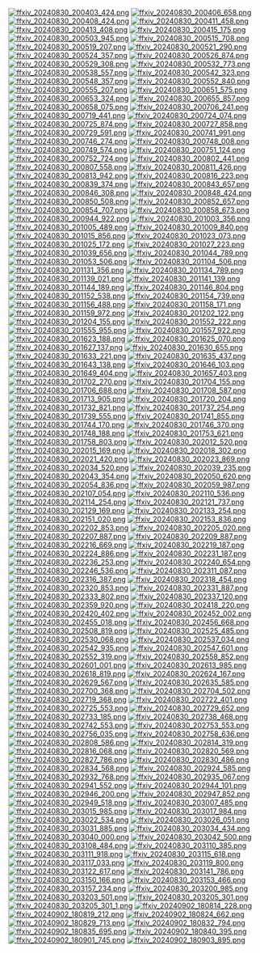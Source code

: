 [![ffxiv_20240830_200403_424.png](./image_j_thumb/ffxiv_20240830_200403_424.png.thumb.jpg)](./image_j/ffxiv_20240830_200403_424.png) 
[![ffxiv_20240830_200406_658.png](./image_j_thumb/ffxiv_20240830_200406_658.png.thumb.jpg)](./image_j/ffxiv_20240830_200406_658.png) 
[![ffxiv_20240830_200408_424.png](./image_j_thumb/ffxiv_20240830_200408_424.png.thumb.jpg)](./image_j/ffxiv_20240830_200408_424.png) 
[![ffxiv_20240830_200411_458.png](./image_j_thumb/ffxiv_20240830_200411_458.png.thumb.jpg)](./image_j/ffxiv_20240830_200411_458.png) 
[![ffxiv_20240830_200413_408.png](./image_j_thumb/ffxiv_20240830_200413_408.png.thumb.jpg)](./image_j/ffxiv_20240830_200413_408.png) 
[![ffxiv_20240830_200415_175.png](./image_j_thumb/ffxiv_20240830_200415_175.png.thumb.jpg)](./image_j/ffxiv_20240830_200415_175.png) 
[![ffxiv_20240830_200503_945.png](./image_j_thumb/ffxiv_20240830_200503_945.png.thumb.jpg)](./image_j/ffxiv_20240830_200503_945.png) 
[![ffxiv_20240830_200515_708.png](./image_j_thumb/ffxiv_20240830_200515_708.png.thumb.jpg)](./image_j/ffxiv_20240830_200515_708.png) 
[![ffxiv_20240830_200519_207.png](./image_j_thumb/ffxiv_20240830_200519_207.png.thumb.jpg)](./image_j/ffxiv_20240830_200519_207.png) 
[![ffxiv_20240830_200521_290.png](./image_j_thumb/ffxiv_20240830_200521_290.png.thumb.jpg)](./image_j/ffxiv_20240830_200521_290.png) 
[![ffxiv_20240830_200524_357.png](./image_j_thumb/ffxiv_20240830_200524_357.png.thumb.jpg)](./image_j/ffxiv_20240830_200524_357.png) 
[![ffxiv_20240830_200526_874.png](./image_j_thumb/ffxiv_20240830_200526_874.png.thumb.jpg)](./image_j/ffxiv_20240830_200526_874.png) 
[![ffxiv_20240830_200529_308.png](./image_j_thumb/ffxiv_20240830_200529_308.png.thumb.jpg)](./image_j/ffxiv_20240830_200529_308.png) 
[![ffxiv_20240830_200532_773.png](./image_j_thumb/ffxiv_20240830_200532_773.png.thumb.jpg)](./image_j/ffxiv_20240830_200532_773.png) 
[![ffxiv_20240830_200538_557.png](./image_j_thumb/ffxiv_20240830_200538_557.png.thumb.jpg)](./image_j/ffxiv_20240830_200538_557.png) 
[![ffxiv_20240830_200542_323.png](./image_j_thumb/ffxiv_20240830_200542_323.png.thumb.jpg)](./image_j/ffxiv_20240830_200542_323.png) 
[![ffxiv_20240830_200548_357.png](./image_j_thumb/ffxiv_20240830_200548_357.png.thumb.jpg)](./image_j/ffxiv_20240830_200548_357.png) 
[![ffxiv_20240830_200552_840.png](./image_j_thumb/ffxiv_20240830_200552_840.png.thumb.jpg)](./image_j/ffxiv_20240830_200552_840.png) 
[![ffxiv_20240830_200555_207.png](./image_j_thumb/ffxiv_20240830_200555_207.png.thumb.jpg)](./image_j/ffxiv_20240830_200555_207.png) 
[![ffxiv_20240830_200651_575.png](./image_j_thumb/ffxiv_20240830_200651_575.png.thumb.jpg)](./image_j/ffxiv_20240830_200651_575.png) 
[![ffxiv_20240830_200653_324.png](./image_j_thumb/ffxiv_20240830_200653_324.png.thumb.jpg)](./image_j/ffxiv_20240830_200653_324.png) 
[![ffxiv_20240830_200655_857.png](./image_j_thumb/ffxiv_20240830_200655_857.png.thumb.jpg)](./image_j/ffxiv_20240830_200655_857.png) 
[![ffxiv_20240830_200658_075.png](./image_j_thumb/ffxiv_20240830_200658_075.png.thumb.jpg)](./image_j/ffxiv_20240830_200658_075.png) 
[![ffxiv_20240830_200706_241.png](./image_j_thumb/ffxiv_20240830_200706_241.png.thumb.jpg)](./image_j/ffxiv_20240830_200706_241.png) 
[![ffxiv_20240830_200719_441.png](./image_j_thumb/ffxiv_20240830_200719_441.png.thumb.jpg)](./image_j/ffxiv_20240830_200719_441.png) 
[![ffxiv_20240830_200724_074.png](./image_j_thumb/ffxiv_20240830_200724_074.png.thumb.jpg)](./image_j/ffxiv_20240830_200724_074.png) 
[![ffxiv_20240830_200725_874.png](./image_j_thumb/ffxiv_20240830_200725_874.png.thumb.jpg)](./image_j/ffxiv_20240830_200725_874.png) 
[![ffxiv_20240830_200727_858.png](./image_j_thumb/ffxiv_20240830_200727_858.png.thumb.jpg)](./image_j/ffxiv_20240830_200727_858.png) 
[![ffxiv_20240830_200729_591.png](./image_j_thumb/ffxiv_20240830_200729_591.png.thumb.jpg)](./image_j/ffxiv_20240830_200729_591.png) 
[![ffxiv_20240830_200741_991.png](./image_j_thumb/ffxiv_20240830_200741_991.png.thumb.jpg)](./image_j/ffxiv_20240830_200741_991.png) 
[![ffxiv_20240830_200746_274.png](./image_j_thumb/ffxiv_20240830_200746_274.png.thumb.jpg)](./image_j/ffxiv_20240830_200746_274.png) 
[![ffxiv_20240830_200748_008.png](./image_j_thumb/ffxiv_20240830_200748_008.png.thumb.jpg)](./image_j/ffxiv_20240830_200748_008.png) 
[![ffxiv_20240830_200749_574.png](./image_j_thumb/ffxiv_20240830_200749_574.png.thumb.jpg)](./image_j/ffxiv_20240830_200749_574.png) 
[![ffxiv_20240830_200751_124.png](./image_j_thumb/ffxiv_20240830_200751_124.png.thumb.jpg)](./image_j/ffxiv_20240830_200751_124.png) 
[![ffxiv_20240830_200752_724.png](./image_j_thumb/ffxiv_20240830_200752_724.png.thumb.jpg)](./image_j/ffxiv_20240830_200752_724.png) 
[![ffxiv_20240830_200802_441.png](./image_j_thumb/ffxiv_20240830_200802_441.png.thumb.jpg)](./image_j/ffxiv_20240830_200802_441.png) 
[![ffxiv_20240830_200807_558.png](./image_j_thumb/ffxiv_20240830_200807_558.png.thumb.jpg)](./image_j/ffxiv_20240830_200807_558.png) 
[![ffxiv_20240830_200811_426.png](./image_j_thumb/ffxiv_20240830_200811_426.png.thumb.jpg)](./image_j/ffxiv_20240830_200811_426.png) 
[![ffxiv_20240830_200813_942.png](./image_j_thumb/ffxiv_20240830_200813_942.png.thumb.jpg)](./image_j/ffxiv_20240830_200813_942.png) 
[![ffxiv_20240830_200816_223.png](./image_j_thumb/ffxiv_20240830_200816_223.png.thumb.jpg)](./image_j/ffxiv_20240830_200816_223.png) 
[![ffxiv_20240830_200839_374.png](./image_j_thumb/ffxiv_20240830_200839_374.png.thumb.jpg)](./image_j/ffxiv_20240830_200839_374.png) 
[![ffxiv_20240830_200843_657.png](./image_j_thumb/ffxiv_20240830_200843_657.png.thumb.jpg)](./image_j/ffxiv_20240830_200843_657.png) 
[![ffxiv_20240830_200846_308.png](./image_j_thumb/ffxiv_20240830_200846_308.png.thumb.jpg)](./image_j/ffxiv_20240830_200846_308.png) 
[![ffxiv_20240830_200848_424.png](./image_j_thumb/ffxiv_20240830_200848_424.png.thumb.jpg)](./image_j/ffxiv_20240830_200848_424.png) 
[![ffxiv_20240830_200850_508.png](./image_j_thumb/ffxiv_20240830_200850_508.png.thumb.jpg)](./image_j/ffxiv_20240830_200850_508.png) 
[![ffxiv_20240830_200852_657.png](./image_j_thumb/ffxiv_20240830_200852_657.png.thumb.jpg)](./image_j/ffxiv_20240830_200852_657.png) 
[![ffxiv_20240830_200854_707.png](./image_j_thumb/ffxiv_20240830_200854_707.png.thumb.jpg)](./image_j/ffxiv_20240830_200854_707.png) 
[![ffxiv_20240830_200858_673.png](./image_j_thumb/ffxiv_20240830_200858_673.png.thumb.jpg)](./image_j/ffxiv_20240830_200858_673.png) 
[![ffxiv_20240830_200944_922.png](./image_j_thumb/ffxiv_20240830_200944_922.png.thumb.jpg)](./image_j/ffxiv_20240830_200944_922.png) 
[![ffxiv_20240830_201003_356.png](./image_j_thumb/ffxiv_20240830_201003_356.png.thumb.jpg)](./image_j/ffxiv_20240830_201003_356.png) 
[![ffxiv_20240830_201005_489.png](./image_j_thumb/ffxiv_20240830_201005_489.png.thumb.jpg)](./image_j/ffxiv_20240830_201005_489.png) 
[![ffxiv_20240830_201009_840.png](./image_j_thumb/ffxiv_20240830_201009_840.png.thumb.jpg)](./image_j/ffxiv_20240830_201009_840.png) 
[![ffxiv_20240830_201015_856.png](./image_j_thumb/ffxiv_20240830_201015_856.png.thumb.jpg)](./image_j/ffxiv_20240830_201015_856.png) 
[![ffxiv_20240830_201023_073.png](./image_j_thumb/ffxiv_20240830_201023_073.png.thumb.jpg)](./image_j/ffxiv_20240830_201023_073.png) 
[![ffxiv_20240830_201025_172.png](./image_j_thumb/ffxiv_20240830_201025_172.png.thumb.jpg)](./image_j/ffxiv_20240830_201025_172.png) 
[![ffxiv_20240830_201027_223.png](./image_j_thumb/ffxiv_20240830_201027_223.png.thumb.jpg)](./image_j/ffxiv_20240830_201027_223.png) 
[![ffxiv_20240830_201039_656.png](./image_j_thumb/ffxiv_20240830_201039_656.png.thumb.jpg)](./image_j/ffxiv_20240830_201039_656.png) 
[![ffxiv_20240830_201044_789.png](./image_j_thumb/ffxiv_20240830_201044_789.png.thumb.jpg)](./image_j/ffxiv_20240830_201044_789.png) 
[![ffxiv_20240830_201053_506.png](./image_j_thumb/ffxiv_20240830_201053_506.png.thumb.jpg)](./image_j/ffxiv_20240830_201053_506.png) 
[![ffxiv_20240830_201104_506.png](./image_j_thumb/ffxiv_20240830_201104_506.png.thumb.jpg)](./image_j/ffxiv_20240830_201104_506.png) 
[![ffxiv_20240830_201131_356.png](./image_j_thumb/ffxiv_20240830_201131_356.png.thumb.jpg)](./image_j/ffxiv_20240830_201131_356.png) 
[![ffxiv_20240830_201134_789.png](./image_j_thumb/ffxiv_20240830_201134_789.png.thumb.jpg)](./image_j/ffxiv_20240830_201134_789.png) 
[![ffxiv_20240830_201139_021.png](./image_j_thumb/ffxiv_20240830_201139_021.png.thumb.jpg)](./image_j/ffxiv_20240830_201139_021.png) 
[![ffxiv_20240830_201141_139.png](./image_j_thumb/ffxiv_20240830_201141_139.png.thumb.jpg)](./image_j/ffxiv_20240830_201141_139.png) 
[![ffxiv_20240830_201144_189.png](./image_j_thumb/ffxiv_20240830_201144_189.png.thumb.jpg)](./image_j/ffxiv_20240830_201144_189.png) 
[![ffxiv_20240830_201146_804.png](./image_j_thumb/ffxiv_20240830_201146_804.png.thumb.jpg)](./image_j/ffxiv_20240830_201146_804.png) 
[![ffxiv_20240830_201152_538.png](./image_j_thumb/ffxiv_20240830_201152_538.png.thumb.jpg)](./image_j/ffxiv_20240830_201152_538.png) 
[![ffxiv_20240830_201154_739.png](./image_j_thumb/ffxiv_20240830_201154_739.png.thumb.jpg)](./image_j/ffxiv_20240830_201154_739.png) 
[![ffxiv_20240830_201156_488.png](./image_j_thumb/ffxiv_20240830_201156_488.png.thumb.jpg)](./image_j/ffxiv_20240830_201156_488.png) 
[![ffxiv_20240830_201158_171.png](./image_j_thumb/ffxiv_20240830_201158_171.png.thumb.jpg)](./image_j/ffxiv_20240830_201158_171.png) 
[![ffxiv_20240830_201159_972.png](./image_j_thumb/ffxiv_20240830_201159_972.png.thumb.jpg)](./image_j/ffxiv_20240830_201159_972.png) 
[![ffxiv_20240830_201202_122.png](./image_j_thumb/ffxiv_20240830_201202_122.png.thumb.jpg)](./image_j/ffxiv_20240830_201202_122.png) 
[![ffxiv_20240830_201204_155.png](./image_j_thumb/ffxiv_20240830_201204_155.png.thumb.jpg)](./image_j/ffxiv_20240830_201204_155.png) 
[![ffxiv_20240830_201552_222.png](./image_j_thumb/ffxiv_20240830_201552_222.png.thumb.jpg)](./image_j/ffxiv_20240830_201552_222.png) 
[![ffxiv_20240830_201555_955.png](./image_j_thumb/ffxiv_20240830_201555_955.png.thumb.jpg)](./image_j/ffxiv_20240830_201555_955.png) 
[![ffxiv_20240830_201557_922.png](./image_j_thumb/ffxiv_20240830_201557_922.png.thumb.jpg)](./image_j/ffxiv_20240830_201557_922.png) 
[![ffxiv_20240830_201623_188.png](./image_j_thumb/ffxiv_20240830_201623_188.png.thumb.jpg)](./image_j/ffxiv_20240830_201623_188.png) 
[![ffxiv_20240830_201625_070.png](./image_j_thumb/ffxiv_20240830_201625_070.png.thumb.jpg)](./image_j/ffxiv_20240830_201625_070.png) 
[![ffxiv_20240830_201627_137.png](./image_j_thumb/ffxiv_20240830_201627_137.png.thumb.jpg)](./image_j/ffxiv_20240830_201627_137.png) 
[![ffxiv_20240830_201630_655.png](./image_j_thumb/ffxiv_20240830_201630_655.png.thumb.jpg)](./image_j/ffxiv_20240830_201630_655.png) 
[![ffxiv_20240830_201633_221.png](./image_j_thumb/ffxiv_20240830_201633_221.png.thumb.jpg)](./image_j/ffxiv_20240830_201633_221.png) 
[![ffxiv_20240830_201635_437.png](./image_j_thumb/ffxiv_20240830_201635_437.png.thumb.jpg)](./image_j/ffxiv_20240830_201635_437.png) 
[![ffxiv_20240830_201643_138.png](./image_j_thumb/ffxiv_20240830_201643_138.png.thumb.jpg)](./image_j/ffxiv_20240830_201643_138.png) 
[![ffxiv_20240830_201646_103.png](./image_j_thumb/ffxiv_20240830_201646_103.png.thumb.jpg)](./image_j/ffxiv_20240830_201646_103.png) 
[![ffxiv_20240830_201649_404.png](./image_j_thumb/ffxiv_20240830_201649_404.png.thumb.jpg)](./image_j/ffxiv_20240830_201649_404.png) 
[![ffxiv_20240830_201657_403.png](./image_j_thumb/ffxiv_20240830_201657_403.png.thumb.jpg)](./image_j/ffxiv_20240830_201657_403.png) 
[![ffxiv_20240830_201702_270.png](./image_j_thumb/ffxiv_20240830_201702_270.png.thumb.jpg)](./image_j/ffxiv_20240830_201702_270.png) 
[![ffxiv_20240830_201704_155.png](./image_j_thumb/ffxiv_20240830_201704_155.png.thumb.jpg)](./image_j/ffxiv_20240830_201704_155.png) 
[![ffxiv_20240830_201706_688.png](./image_j_thumb/ffxiv_20240830_201706_688.png.thumb.jpg)](./image_j/ffxiv_20240830_201706_688.png) 
[![ffxiv_20240830_201708_587.png](./image_j_thumb/ffxiv_20240830_201708_587.png.thumb.jpg)](./image_j/ffxiv_20240830_201708_587.png) 
[![ffxiv_20240830_201713_905.png](./image_j_thumb/ffxiv_20240830_201713_905.png.thumb.jpg)](./image_j/ffxiv_20240830_201713_905.png) 
[![ffxiv_20240830_201720_204.png](./image_j_thumb/ffxiv_20240830_201720_204.png.thumb.jpg)](./image_j/ffxiv_20240830_201720_204.png) 
[![ffxiv_20240830_201732_821.png](./image_j_thumb/ffxiv_20240830_201732_821.png.thumb.jpg)](./image_j/ffxiv_20240830_201732_821.png) 
[![ffxiv_20240830_201737_254.png](./image_j_thumb/ffxiv_20240830_201737_254.png.thumb.jpg)](./image_j/ffxiv_20240830_201737_254.png) 
[![ffxiv_20240830_201739_555.png](./image_j_thumb/ffxiv_20240830_201739_555.png.thumb.jpg)](./image_j/ffxiv_20240830_201739_555.png) 
[![ffxiv_20240830_201741_855.png](./image_j_thumb/ffxiv_20240830_201741_855.png.thumb.jpg)](./image_j/ffxiv_20240830_201741_855.png) 
[![ffxiv_20240830_201744_170.png](./image_j_thumb/ffxiv_20240830_201744_170.png.thumb.jpg)](./image_j/ffxiv_20240830_201744_170.png) 
[![ffxiv_20240830_201746_370.png](./image_j_thumb/ffxiv_20240830_201746_370.png.thumb.jpg)](./image_j/ffxiv_20240830_201746_370.png) 
[![ffxiv_20240830_201748_188.png](./image_j_thumb/ffxiv_20240830_201748_188.png.thumb.jpg)](./image_j/ffxiv_20240830_201748_188.png) 
[![ffxiv_20240830_201753_621.png](./image_j_thumb/ffxiv_20240830_201753_621.png.thumb.jpg)](./image_j/ffxiv_20240830_201753_621.png) 
[![ffxiv_20240830_201758_803.png](./image_j_thumb/ffxiv_20240830_201758_803.png.thumb.jpg)](./image_j/ffxiv_20240830_201758_803.png) 
[![ffxiv_20240830_202012_520.png](./image_j_thumb/ffxiv_20240830_202012_520.png.thumb.jpg)](./image_j/ffxiv_20240830_202012_520.png) 
[![ffxiv_20240830_202015_169.png](./image_j_thumb/ffxiv_20240830_202015_169.png.thumb.jpg)](./image_j/ffxiv_20240830_202015_169.png) 
[![ffxiv_20240830_202018_302.png](./image_j_thumb/ffxiv_20240830_202018_302.png.thumb.jpg)](./image_j/ffxiv_20240830_202018_302.png) 
[![ffxiv_20240830_202021_420.png](./image_j_thumb/ffxiv_20240830_202021_420.png.thumb.jpg)](./image_j/ffxiv_20240830_202021_420.png) 
[![ffxiv_20240830_202023_869.png](./image_j_thumb/ffxiv_20240830_202023_869.png.thumb.jpg)](./image_j/ffxiv_20240830_202023_869.png) 
[![ffxiv_20240830_202034_520.png](./image_j_thumb/ffxiv_20240830_202034_520.png.thumb.jpg)](./image_j/ffxiv_20240830_202034_520.png) 
[![ffxiv_20240830_202039_235.png](./image_j_thumb/ffxiv_20240830_202039_235.png.thumb.jpg)](./image_j/ffxiv_20240830_202039_235.png) 
[![ffxiv_20240830_202043_354.png](./image_j_thumb/ffxiv_20240830_202043_354.png.thumb.jpg)](./image_j/ffxiv_20240830_202043_354.png) 
[![ffxiv_20240830_202050_620.png](./image_j_thumb/ffxiv_20240830_202050_620.png.thumb.jpg)](./image_j/ffxiv_20240830_202050_620.png) 
[![ffxiv_20240830_202054_836.png](./image_j_thumb/ffxiv_20240830_202054_836.png.thumb.jpg)](./image_j/ffxiv_20240830_202054_836.png) 
[![ffxiv_20240830_202059_987.png](./image_j_thumb/ffxiv_20240830_202059_987.png.thumb.jpg)](./image_j/ffxiv_20240830_202059_987.png) 
[![ffxiv_20240830_202107_054.png](./image_j_thumb/ffxiv_20240830_202107_054.png.thumb.jpg)](./image_j/ffxiv_20240830_202107_054.png) 
[![ffxiv_20240830_202110_536.png](./image_j_thumb/ffxiv_20240830_202110_536.png.thumb.jpg)](./image_j/ffxiv_20240830_202110_536.png) 
[![ffxiv_20240830_202114_254.png](./image_j_thumb/ffxiv_20240830_202114_254.png.thumb.jpg)](./image_j/ffxiv_20240830_202114_254.png) 
[![ffxiv_20240830_202121_737.png](./image_j_thumb/ffxiv_20240830_202121_737.png.thumb.jpg)](./image_j/ffxiv_20240830_202121_737.png) 
[![ffxiv_20240830_202129_169.png](./image_j_thumb/ffxiv_20240830_202129_169.png.thumb.jpg)](./image_j/ffxiv_20240830_202129_169.png) 
[![ffxiv_20240830_202133_254.png](./image_j_thumb/ffxiv_20240830_202133_254.png.thumb.jpg)](./image_j/ffxiv_20240830_202133_254.png) 
[![ffxiv_20240830_202151_020.png](./image_j_thumb/ffxiv_20240830_202151_020.png.thumb.jpg)](./image_j/ffxiv_20240830_202151_020.png) 
[![ffxiv_20240830_202153_836.png](./image_j_thumb/ffxiv_20240830_202153_836.png.thumb.jpg)](./image_j/ffxiv_20240830_202153_836.png) 
[![ffxiv_20240830_202202_853.png](./image_j_thumb/ffxiv_20240830_202202_853.png.thumb.jpg)](./image_j/ffxiv_20240830_202202_853.png) 
[![ffxiv_20240830_202205_020.png](./image_j_thumb/ffxiv_20240830_202205_020.png.thumb.jpg)](./image_j/ffxiv_20240830_202205_020.png) 
[![ffxiv_20240830_202207_887.png](./image_j_thumb/ffxiv_20240830_202207_887.png.thumb.jpg)](./image_j/ffxiv_20240830_202207_887.png) 
[![ffxiv_20240830_202209_887.png](./image_j_thumb/ffxiv_20240830_202209_887.png.thumb.jpg)](./image_j/ffxiv_20240830_202209_887.png) 
[![ffxiv_20240830_202216_669.png](./image_j_thumb/ffxiv_20240830_202216_669.png.thumb.jpg)](./image_j/ffxiv_20240830_202216_669.png) 
[![ffxiv_20240830_202219_187.png](./image_j_thumb/ffxiv_20240830_202219_187.png.thumb.jpg)](./image_j/ffxiv_20240830_202219_187.png) 
[![ffxiv_20240830_202224_886.png](./image_j_thumb/ffxiv_20240830_202224_886.png.thumb.jpg)](./image_j/ffxiv_20240830_202224_886.png) 
[![ffxiv_20240830_202231_187.png](./image_j_thumb/ffxiv_20240830_202231_187.png.thumb.jpg)](./image_j/ffxiv_20240830_202231_187.png) 
[![ffxiv_20240830_202236_253.png](./image_j_thumb/ffxiv_20240830_202236_253.png.thumb.jpg)](./image_j/ffxiv_20240830_202236_253.png) 
[![ffxiv_20240830_202240_654.png](./image_j_thumb/ffxiv_20240830_202240_654.png.thumb.jpg)](./image_j/ffxiv_20240830_202240_654.png) 
[![ffxiv_20240830_202246_536.png](./image_j_thumb/ffxiv_20240830_202246_536.png.thumb.jpg)](./image_j/ffxiv_20240830_202246_536.png) 
[![ffxiv_20240830_202311_087.png](./image_j_thumb/ffxiv_20240830_202311_087.png.thumb.jpg)](./image_j/ffxiv_20240830_202311_087.png) 
[![ffxiv_20240830_202316_387.png](./image_j_thumb/ffxiv_20240830_202316_387.png.thumb.jpg)](./image_j/ffxiv_20240830_202316_387.png) 
[![ffxiv_20240830_202318_454.png](./image_j_thumb/ffxiv_20240830_202318_454.png.thumb.jpg)](./image_j/ffxiv_20240830_202318_454.png) 
[![ffxiv_20240830_202320_853.png](./image_j_thumb/ffxiv_20240830_202320_853.png.thumb.jpg)](./image_j/ffxiv_20240830_202320_853.png) 
[![ffxiv_20240830_202331_887.png](./image_j_thumb/ffxiv_20240830_202331_887.png.thumb.jpg)](./image_j/ffxiv_20240830_202331_887.png) 
[![ffxiv_20240830_202333_802.png](./image_j_thumb/ffxiv_20240830_202333_802.png.thumb.jpg)](./image_j/ffxiv_20240830_202333_802.png) 
[![ffxiv_20240830_202337_120.png](./image_j_thumb/ffxiv_20240830_202337_120.png.thumb.jpg)](./image_j/ffxiv_20240830_202337_120.png) 
[![ffxiv_20240830_202359_920.png](./image_j_thumb/ffxiv_20240830_202359_920.png.thumb.jpg)](./image_j/ffxiv_20240830_202359_920.png) 
[![ffxiv_20240830_202418_220.png](./image_j_thumb/ffxiv_20240830_202418_220.png.thumb.jpg)](./image_j/ffxiv_20240830_202418_220.png) 
[![ffxiv_20240830_202420_402.png](./image_j_thumb/ffxiv_20240830_202420_402.png.thumb.jpg)](./image_j/ffxiv_20240830_202420_402.png) 
[![ffxiv_20240830_202452_002.png](./image_j_thumb/ffxiv_20240830_202452_002.png.thumb.jpg)](./image_j/ffxiv_20240830_202452_002.png) 
[![ffxiv_20240830_202455_018.png](./image_j_thumb/ffxiv_20240830_202455_018.png.thumb.jpg)](./image_j/ffxiv_20240830_202455_018.png) 
[![ffxiv_20240830_202456_668.png](./image_j_thumb/ffxiv_20240830_202456_668.png.thumb.jpg)](./image_j/ffxiv_20240830_202456_668.png) 
[![ffxiv_20240830_202508_819.png](./image_j_thumb/ffxiv_20240830_202508_819.png.thumb.jpg)](./image_j/ffxiv_20240830_202508_819.png) 
[![ffxiv_20240830_202525_485.png](./image_j_thumb/ffxiv_20240830_202525_485.png.thumb.jpg)](./image_j/ffxiv_20240830_202525_485.png) 
[![ffxiv_20240830_202530_068.png](./image_j_thumb/ffxiv_20240830_202530_068.png.thumb.jpg)](./image_j/ffxiv_20240830_202530_068.png) 
[![ffxiv_20240830_202537_034.png](./image_j_thumb/ffxiv_20240830_202537_034.png.thumb.jpg)](./image_j/ffxiv_20240830_202537_034.png) 
[![ffxiv_20240830_202542_935.png](./image_j_thumb/ffxiv_20240830_202542_935.png.thumb.jpg)](./image_j/ffxiv_20240830_202542_935.png) 
[![ffxiv_20240830_202547_601.png](./image_j_thumb/ffxiv_20240830_202547_601.png.thumb.jpg)](./image_j/ffxiv_20240830_202547_601.png) 
[![ffxiv_20240830_202552_319.png](./image_j_thumb/ffxiv_20240830_202552_319.png.thumb.jpg)](./image_j/ffxiv_20240830_202552_319.png) 
[![ffxiv_20240830_202558_852.png](./image_j_thumb/ffxiv_20240830_202558_852.png.thumb.jpg)](./image_j/ffxiv_20240830_202558_852.png) 
[![ffxiv_20240830_202601_001.png](./image_j_thumb/ffxiv_20240830_202601_001.png.thumb.jpg)](./image_j/ffxiv_20240830_202601_001.png) 
[![ffxiv_20240830_202613_985.png](./image_j_thumb/ffxiv_20240830_202613_985.png.thumb.jpg)](./image_j/ffxiv_20240830_202613_985.png) 
[![ffxiv_20240830_202618_819.png](./image_j_thumb/ffxiv_20240830_202618_819.png.thumb.jpg)](./image_j/ffxiv_20240830_202618_819.png) 
[![ffxiv_20240830_202624_167.png](./image_j_thumb/ffxiv_20240830_202624_167.png.thumb.jpg)](./image_j/ffxiv_20240830_202624_167.png) 
[![ffxiv_20240830_202629_567.png](./image_j_thumb/ffxiv_20240830_202629_567.png.thumb.jpg)](./image_j/ffxiv_20240830_202629_567.png) 
[![ffxiv_20240830_202635_585.png](./image_j_thumb/ffxiv_20240830_202635_585.png.thumb.jpg)](./image_j/ffxiv_20240830_202635_585.png) 
[![ffxiv_20240830_202700_368.png](./image_j_thumb/ffxiv_20240830_202700_368.png.thumb.jpg)](./image_j/ffxiv_20240830_202700_368.png) 
[![ffxiv_20240830_202704_502.png](./image_j_thumb/ffxiv_20240830_202704_502.png.thumb.jpg)](./image_j/ffxiv_20240830_202704_502.png) 
[![ffxiv_20240830_202719_368.png](./image_j_thumb/ffxiv_20240830_202719_368.png.thumb.jpg)](./image_j/ffxiv_20240830_202719_368.png) 
[![ffxiv_20240830_202722_401.png](./image_j_thumb/ffxiv_20240830_202722_401.png.thumb.jpg)](./image_j/ffxiv_20240830_202722_401.png) 
[![ffxiv_20240830_202725_553.png](./image_j_thumb/ffxiv_20240830_202725_553.png.thumb.jpg)](./image_j/ffxiv_20240830_202725_553.png) 
[![ffxiv_20240830_202729_652.png](./image_j_thumb/ffxiv_20240830_202729_652.png.thumb.jpg)](./image_j/ffxiv_20240830_202729_652.png) 
[![ffxiv_20240830_202733_185.png](./image_j_thumb/ffxiv_20240830_202733_185.png.thumb.jpg)](./image_j/ffxiv_20240830_202733_185.png) 
[![ffxiv_20240830_202738_468.png](./image_j_thumb/ffxiv_20240830_202738_468.png.thumb.jpg)](./image_j/ffxiv_20240830_202738_468.png) 
[![ffxiv_20240830_202742_553.png](./image_j_thumb/ffxiv_20240830_202742_553.png.thumb.jpg)](./image_j/ffxiv_20240830_202742_553.png) 
[![ffxiv_20240830_202753_553.png](./image_j_thumb/ffxiv_20240830_202753_553.png.thumb.jpg)](./image_j/ffxiv_20240830_202753_553.png) 
[![ffxiv_20240830_202756_035.png](./image_j_thumb/ffxiv_20240830_202756_035.png.thumb.jpg)](./image_j/ffxiv_20240830_202756_035.png) 
[![ffxiv_20240830_202758_636.png](./image_j_thumb/ffxiv_20240830_202758_636.png.thumb.jpg)](./image_j/ffxiv_20240830_202758_636.png) 
[![ffxiv_20240830_202808_586.png](./image_j_thumb/ffxiv_20240830_202808_586.png.thumb.jpg)](./image_j/ffxiv_20240830_202808_586.png) 
[![ffxiv_20240830_202814_319.png](./image_j_thumb/ffxiv_20240830_202814_319.png.thumb.jpg)](./image_j/ffxiv_20240830_202814_319.png) 
[![ffxiv_20240830_202816_068.png](./image_j_thumb/ffxiv_20240830_202816_068.png.thumb.jpg)](./image_j/ffxiv_20240830_202816_068.png) 
[![ffxiv_20240830_202820_569.png](./image_j_thumb/ffxiv_20240830_202820_569.png.thumb.jpg)](./image_j/ffxiv_20240830_202820_569.png) 
[![ffxiv_20240830_202827_786.png](./image_j_thumb/ffxiv_20240830_202827_786.png.thumb.jpg)](./image_j/ffxiv_20240830_202827_786.png) 
[![ffxiv_20240830_202830_486.png](./image_j_thumb/ffxiv_20240830_202830_486.png.thumb.jpg)](./image_j/ffxiv_20240830_202830_486.png) 
[![ffxiv_20240830_202834_568.png](./image_j_thumb/ffxiv_20240830_202834_568.png.thumb.jpg)](./image_j/ffxiv_20240830_202834_568.png) 
[![ffxiv_20240830_202924_585.png](./image_j_thumb/ffxiv_20240830_202924_585.png.thumb.jpg)](./image_j/ffxiv_20240830_202924_585.png) 
[![ffxiv_20240830_202932_768.png](./image_j_thumb/ffxiv_20240830_202932_768.png.thumb.jpg)](./image_j/ffxiv_20240830_202932_768.png) 
[![ffxiv_20240830_202935_067.png](./image_j_thumb/ffxiv_20240830_202935_067.png.thumb.jpg)](./image_j/ffxiv_20240830_202935_067.png) 
[![ffxiv_20240830_202941_552.png](./image_j_thumb/ffxiv_20240830_202941_552.png.thumb.jpg)](./image_j/ffxiv_20240830_202941_552.png) 
[![ffxiv_20240830_202944_101.png](./image_j_thumb/ffxiv_20240830_202944_101.png.thumb.jpg)](./image_j/ffxiv_20240830_202944_101.png) 
[![ffxiv_20240830_202946_200.png](./image_j_thumb/ffxiv_20240830_202946_200.png.thumb.jpg)](./image_j/ffxiv_20240830_202946_200.png) 
[![ffxiv_20240830_202947_852.png](./image_j_thumb/ffxiv_20240830_202947_852.png.thumb.jpg)](./image_j/ffxiv_20240830_202947_852.png) 
[![ffxiv_20240830_202949_518.png](./image_j_thumb/ffxiv_20240830_202949_518.png.thumb.jpg)](./image_j/ffxiv_20240830_202949_518.png) 
[![ffxiv_20240830_203007_485.png](./image_j_thumb/ffxiv_20240830_203007_485.png.thumb.jpg)](./image_j/ffxiv_20240830_203007_485.png) 
[![ffxiv_20240830_203015_985.png](./image_j_thumb/ffxiv_20240830_203015_985.png.thumb.jpg)](./image_j/ffxiv_20240830_203015_985.png) 
[![ffxiv_20240830_203017_984.png](./image_j_thumb/ffxiv_20240830_203017_984.png.thumb.jpg)](./image_j/ffxiv_20240830_203017_984.png) 
[![ffxiv_20240830_203022_534.png](./image_j_thumb/ffxiv_20240830_203022_534.png.thumb.jpg)](./image_j/ffxiv_20240830_203022_534.png) 
[![ffxiv_20240830_203026_051.png](./image_j_thumb/ffxiv_20240830_203026_051.png.thumb.jpg)](./image_j/ffxiv_20240830_203026_051.png) 
[![ffxiv_20240830_203031_885.png](./image_j_thumb/ffxiv_20240830_203031_885.png.thumb.jpg)](./image_j/ffxiv_20240830_203031_885.png) 
[![ffxiv_20240830_203034_434.png](./image_j_thumb/ffxiv_20240830_203034_434.png.thumb.jpg)](./image_j/ffxiv_20240830_203034_434.png) 
[![ffxiv_20240830_203040_000.png](./image_j_thumb/ffxiv_20240830_203040_000.png.thumb.jpg)](./image_j/ffxiv_20240830_203040_000.png) 
[![ffxiv_20240830_203042_500.png](./image_j_thumb/ffxiv_20240830_203042_500.png.thumb.jpg)](./image_j/ffxiv_20240830_203042_500.png) 
[![ffxiv_20240830_203108_484.png](./image_j_thumb/ffxiv_20240830_203108_484.png.thumb.jpg)](./image_j/ffxiv_20240830_203108_484.png) 
[![ffxiv_20240830_203110_385.png](./image_j_thumb/ffxiv_20240830_203110_385.png.thumb.jpg)](./image_j/ffxiv_20240830_203110_385.png) 
[![ffxiv_20240830_203111_918.png](./image_j_thumb/ffxiv_20240830_203111_918.png.thumb.jpg)](./image_j/ffxiv_20240830_203111_918.png) 
[![ffxiv_20240830_203115_618.png](./image_j_thumb/ffxiv_20240830_203115_618.png.thumb.jpg)](./image_j/ffxiv_20240830_203115_618.png) 
[![ffxiv_20240830_203117_033.png](./image_j_thumb/ffxiv_20240830_203117_033.png.thumb.jpg)](./image_j/ffxiv_20240830_203117_033.png) 
[![ffxiv_20240830_203119_800.png](./image_j_thumb/ffxiv_20240830_203119_800.png.thumb.jpg)](./image_j/ffxiv_20240830_203119_800.png) 
[![ffxiv_20240830_203122_617.png](./image_j_thumb/ffxiv_20240830_203122_617.png.thumb.jpg)](./image_j/ffxiv_20240830_203122_617.png) 
[![ffxiv_20240830_203141_786.png](./image_j_thumb/ffxiv_20240830_203141_786.png.thumb.jpg)](./image_j/ffxiv_20240830_203141_786.png) 
[![ffxiv_20240830_203150_166.png](./image_j_thumb/ffxiv_20240830_203150_166.png.thumb.jpg)](./image_j/ffxiv_20240830_203150_166.png) 
[![ffxiv_20240830_203153_466.png](./image_j_thumb/ffxiv_20240830_203153_466.png.thumb.jpg)](./image_j/ffxiv_20240830_203153_466.png) 
[![ffxiv_20240830_203157_234.png](./image_j_thumb/ffxiv_20240830_203157_234.png.thumb.jpg)](./image_j/ffxiv_20240830_203157_234.png) 
[![ffxiv_20240830_203200_985.png](./image_j_thumb/ffxiv_20240830_203200_985.png.thumb.jpg)](./image_j/ffxiv_20240830_203200_985.png) 
[![ffxiv_20240830_203203_501.png](./image_j_thumb/ffxiv_20240830_203203_501.png.thumb.jpg)](./image_j/ffxiv_20240830_203203_501.png) 
[![ffxiv_20240830_203205_301.png](./image_j_thumb/ffxiv_20240830_203205_301.png.thumb.jpg)](./image_j/ffxiv_20240830_203205_301.png) 
[![ffxiv_20240830_203205_301_1.png](./image_j_thumb/ffxiv_20240830_203205_301_1.png.thumb.jpg)](./image_j/ffxiv_20240830_203205_301_1.png) 
[![ffxiv_20240902_180814_228.png](./image_j_thumb/ffxiv_20240902_180814_228.png.thumb.jpg)](./image_j/ffxiv_20240902_180814_228.png) 
[![ffxiv_20240902_180819_212.png](./image_j_thumb/ffxiv_20240902_180819_212.png.thumb.jpg)](./image_j/ffxiv_20240902_180819_212.png) 
[![ffxiv_20240902_180824_662.png](./image_j_thumb/ffxiv_20240902_180824_662.png.thumb.jpg)](./image_j/ffxiv_20240902_180824_662.png) 
[![ffxiv_20240902_180829_713.png](./image_j_thumb/ffxiv_20240902_180829_713.png.thumb.jpg)](./image_j/ffxiv_20240902_180829_713.png) 
[![ffxiv_20240902_180832_794.png](./image_j_thumb/ffxiv_20240902_180832_794.png.thumb.jpg)](./image_j/ffxiv_20240902_180832_794.png) 
[![ffxiv_20240902_180835_695.png](./image_j_thumb/ffxiv_20240902_180835_695.png.thumb.jpg)](./image_j/ffxiv_20240902_180835_695.png) 
[![ffxiv_20240902_180840_395.png](./image_j_thumb/ffxiv_20240902_180840_395.png.thumb.jpg)](./image_j/ffxiv_20240902_180840_395.png) 
[![ffxiv_20240902_180901_745.png](./image_j_thumb/ffxiv_20240902_180901_745.png.thumb.jpg)](./image_j/ffxiv_20240902_180901_745.png) 
[![ffxiv_20240902_180903_895.png](./image_j_thumb/ffxiv_20240902_180903_895.png.thumb.jpg)](./image_j/ffxiv_20240902_180903_895.png) 
